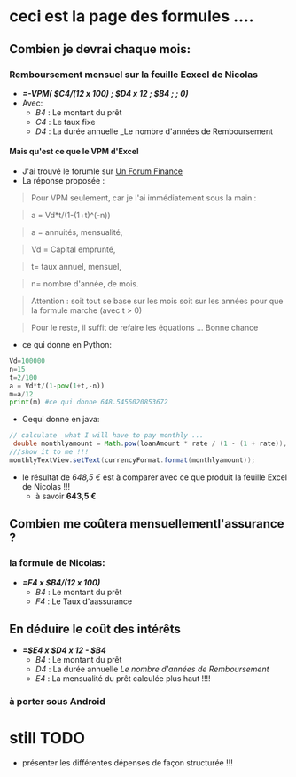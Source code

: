 # ceci est la page des formules ....
## Combien je devrai chaque mois:
### Remboursement mensuel sur la feuille Ecxcel de Nicolas
* _**=-VPM( $C4/(12 x 100) ; $D4 x 12 ; $B4 ; ; 0)**_
* Avec:
  * *B4* : Le montant du prêt
  * *C4* : Le taux fixe
  * *D4* : La durée annuelle _Le nombre d'années de Remboursement
#### Mais qu'est ce que le VPM d'Excel
* J'ai trouvé le forumle sur [Un Forum Finance](http://forum.actufinance.fr/formule-mathematique-de-vpm-vc-et-va-P45065/)
* La réponse proposée :
> Pour VPM seulement, car je l'ai immédiatement sous la main :

> a = Vd*t/(1-(1+t)^(-n))

> a = annuités, mensualité,

> Vd = Capital emprunté,

>t= taux annuel, mensuel,

> n= nombre d'année, de mois.

> Attention : soit tout se base sur les mois soit sur les années pour que la
formule marche (avec t > 0)

> Pour le reste, il suffit de refaire les équations ...
>  Bonne chance

* ce qui donne en Python:
``` python
Vd=100000
n=15
t=2/100
a = Vd*t/(1-pow(1+t,-n))
m=a/12
print(m) #ce qui donne 648.5456020853672
```
* Cequi donne en java:
```java
// calculate  what I will have to pay monthly ...
 double monthlyamount = Math.pow(loanAmount * rate / (1 - (1 + rate)), -years * 12.0);
///show it to me !!!
monthlyTextView.setText(currencyFormat.format(monthlyamount));
```
* le résultat de _648,5 €_ est à comparer avec ce que produit la feuille Excel de Nicolas !!!
  * à savoir __643,5 €__
## Combien me coûtera mensuellementl'assurance  ?
### la formule de Nicolas:
* ___=F4 x  $B4/(12 x 100)___
  * *B4* : Le montant du prêt
  * *F4* : Le Taux d'aassurance

## En déduire le coût des intérêts
* ___=$E4 x $D4 x 12 - $B4___
  * *B4* : Le montant du prêt
  * *D4* : La durée annuelle _Le nombre d'années de Remboursement_
  * *E4* : La mensualité du prêt calculée plus haut !!!!

### à porter sous Android

# still TODO
* présenter les différentes dépenses de façon structurée !!!

